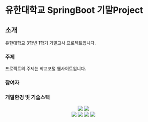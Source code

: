 # 유한대학교 SpringBoot 기말Project
## 소개
유한대학교 3학년 1학기 기말고사 프로젝트입니다.

### 주제
프로젝트의 주제는 학교포털 웹사이트입니다.

### 참여자

### 개발환경 및 기술스택
<div align="center">
	<img src="https://img.shields.io/badge/Visual Studio Code-007ACC?style=flat&logo=Visual Studio Code&logoColor=white" />
    <img src="https://img.shields.io/badge/Github-181717?style=flat&logo=Github&logoColor=white" />
</div>
<div align="center">
	<img src="https://img.shields.io/badge/SpringBoot-6DB33F?style=flat&logo=Spring Boot&logoColor=white" />
	<img src="https://img.shields.io/badge/HTML5-E34F26?style=flat&logo=HTML5&logoColor=white" />
	<img src="https://img.shields.io/badge/CSS3-1572B6?style=flat&logo=CSS3&logoColor=white" />
	<img src="https://img.shields.io/badge/JavaScript-F7DF1E?style=flat&logo=CSS3&logoColor=white" />
</div>